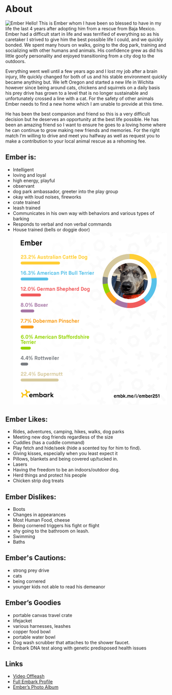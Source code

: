 # About
![Ember](photos/20240615_191041.jpg "Ember")
Hello! This is Ember whom I have been so blessed to have in my life the last 4 years after adopting him from a rescue from Baja Mexico. Ember had a difficult start in life and was terrified of everything so as his caretaker I strived to give him the best possible life I could, and we quickly bonded. We spent many hours on walks, going to the dog park, training and socializing with other humans and animals. His confidence grew as did his little goofy personality and enjoyed transitioning from a city dog to the outdoors.

Everything went well until a few years ago and I lost my job after a brain injury, life quickly changed for both of us and his stable environment quickly became anything but. We left Oregon and started a new life in Wichita however since being around cats, chickens and squirrels on a daily basis his prey drive has grown to a level that is no longer sustainable and unfortunately crossed a line with a cat. For the safety of other animals Ember needs to find a new home which I am unable to provide at this time.

He has been the best companion and friend so this is a very difficult decision but he deserves an opportunity at the best life possible. He has been an amazing friend so I want to ensure he goes to a loving home where he can continue to grow making new friends and memories.  For the right match I’m willing to drive and meet you halfway as well as request you to make a contribution to your local animal rescue as a rehoming fee.

## Ember is:
- Intelligent 
- loving and loyal 
- high energy, playful 
- observant 
- dog park ambassador, greeter into the play group
- okay with loud noises, fireworks 
- crate trained 
- leash trained
- Communicates in his own way with behaviors and various types of barking
- Responds to verbal and non verbal commands 
- House trained (bells or doggie door)
[
![Embers DNA](ember_dna.png "Ember's Embark DNA")
](http://embk.me/ember251)
## Ember Likes:
- Rides, adventures, camping, hikes, walks, dog parks
- Meeting new dog friends regardless of the size
- Cuddles (has a cuddle command)
- Play fetch and hide/seek (hide a scented toy for him to find).
- Giving kisses, especially when you least expect it
- Pillows, blankets and being covered up/tucked in.
- Lasers
- Having the freedom to be an indoors/outdoor dog. 
- Herd things and protect his people
- Chicken strip dog treats


## Ember Dislikes:
- Boots
- Changes in appearances
- Most Human Food, cheese
- Being cornered triggers his fight or flight
- shy going to the bathroom on leash. 
- Swimming
- Baths


## Ember's Cautions:
- strong prey drive
- cats 
- being cornered 
- younger kids not able to read his demeanor


## Ember’s Goodies
- portable canvas travel crate 
- lifejacket 
- various harnesses, leashes 
- copper food bowl 
- portable water bowl
- Dog wash scrubber that attaches to the shower faucet.
- Embark DNA test along with genetic predisposed health issues 


## Links
- [Video Offleash](https://youtu.be/1Aey17SshR8?si=guRdWkRiKREnwies)
- [Full Embark Profile](http://embk.me/ember251)
- [Ember’s Photo Album](https://photos.app.goo.gl/uggacs7qkjyhWi7PA)

